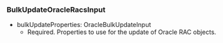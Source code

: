 ### BulkUpdateOracleRacsInput


- bulkUpdateProperties: OracleBulkUpdateInput
  - Required. Properties to use for the update of Oracle RAC objects.
